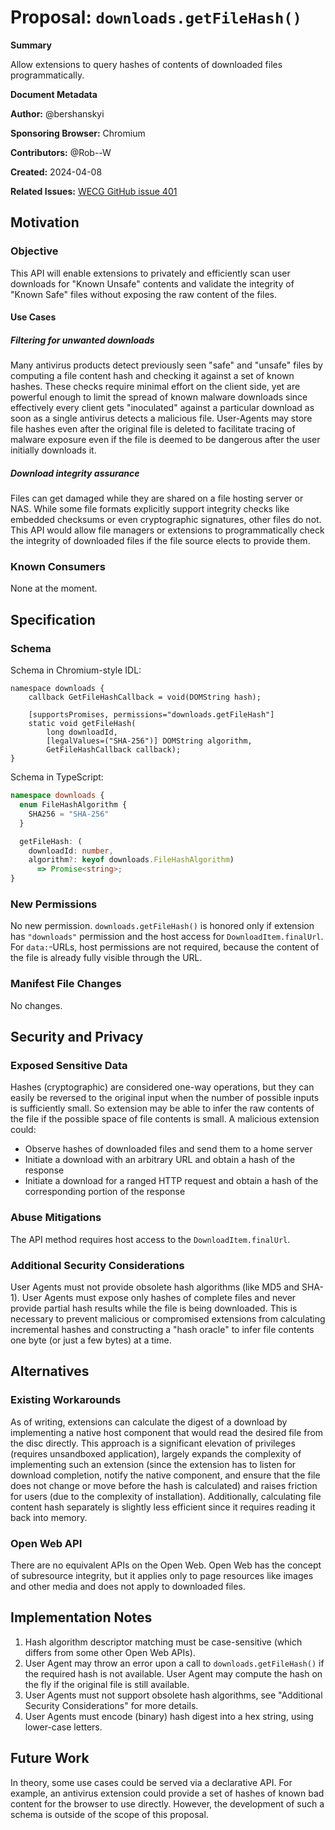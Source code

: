 # Proposal: `downloads.getFileHash()`

**Summary**

Allow extensions to query hashes of contents of downloaded files
programmatically.

**Document Metadata**

**Author:** @bershanskyi

**Sponsoring Browser:** Chromium

**Contributors:** @Rob--W

**Created:** 2024-04-08

**Related Issues:** [WECG GitHub issue 401](https://github.com/w3c/webextensions/issues/401)

## Motivation

### Objective

This API will enable extensions to privately and efficiently scan user
downloads for "Known Unsafe" contents and validate the integrity of "Known Safe"
files without exposing the raw content of the files.

#### Use Cases

##### Filtering for unwanted downloads

Many antivirus products detect previously seen "safe" and "unsafe" files by
computing a file content hash and checking it against a set of known hashes.
These checks require minimal effort on the client side, yet are powerful
enough to limit the spread of known malware downloads since effectively every
client gets "inoculated" against a particular download as soon as a single
antivirus detects a malicious file.
User-Agents may store file hashes even after the original file is deleted to
facilitate tracing of malware exposure even if the file is deemed to be
dangerous after the user initially downloads it.

##### Download integrity assurance

Files can get damaged while they are shared on a file hosting server or NAS.
While some file formats explicitly support integrity checks like embedded
checksums or even cryptographic signatures, other files do not. This API
would allow file managers or extensions to programmatically check the
integrity of downloaded files if the file source elects to provide them.

### Known Consumers

None at the moment.

## Specification

### Schema

Schema in Chromium-style IDL:
```idl
namespace downloads {
    callback GetFileHashCallback = void(DOMString hash);

    [supportsPromises, permissions="downloads.getFileHash"]
    static void getFileHash(
        long downloadId,
        [legalValues=("SHA-256")] DOMString algorithm,
        GetFileHashCallback callback);
}
```

Schema in TypeScript:
```ts
namespace downloads {
  enum FileHashAlgorithm {
    SHA256 = "SHA-256"
  }

  getFileHash: (
    downloadId: number,
    algorithm?: keyof downloads.FileHashAlgorithm)
      => Promise<string>;
}
```

### New Permissions

No new permission. `downloads.getFileHash()` is honored only if extension has
`"downloads"` permission and the host access for `DownloadItem.finalUrl`. For
`data:`-URLs, host permissions are not required, because the content of the
file is already fully visible through the URL.

### Manifest File Changes

No changes.

## Security and Privacy

### Exposed Sensitive Data

Hashes (cryptographic) are considered one-way operations, but they can easily
be reversed to the original input when the number of possible inputs is
sufficiently small. So extension may be able to infer the raw contents of the
file if the possible space of file contents is small.
A malicious extension could:
 - Observe hashes of downloaded files and send them to a home server
 - Initiate a download with an arbitrary URL and obtain a hash of the response
 - Initiate a download for a ranged HTTP request and obtain a hash of the
   corresponding portion of the response

### Abuse Mitigations

The API method requires host access to the `DownloadItem.finalUrl`.

### Additional Security Considerations

User Agents must not provide obsolete hash algorithms (like MD5 and SHA-1).
User Agents must expose only hashes of complete files and never provide
partial hash results while the file is being downloaded. This is necessary to
prevent malicious or compromised extensions from calculating incremental hashes
and constructing a "hash oracle" to infer file contents one byte (or just a few
bytes) at a time.

## Alternatives

### Existing Workarounds

As of writing, extensions can calculate the digest of a download by
implementing a native host component that would read the desired file from the
disc directly. This approach is a significant elevation of privileges (requires
unsandboxed application), largely expands the complexity of implementing such
an extension (since the extension has to listen for download completion, notify
the native component, and ensure that the file does not change or move before
the hash is calculated) and raises friction for users (due to the complexity of
installation). Additionally, calculating file content hash separately is
slightly less efficient since it requires reading it back into memory.

### Open Web API

There are no equivalent APIs on the Open Web. Open Web has the concept of
subresource integrity, but it applies only to page resources like images and
other media and does not apply to downloaded files.

## Implementation Notes

 1. Hash algorithm descriptor matching must be case-sensitive (which differs
    from some other Open Web APIs).
 2. User Agent may throw an error upon a call to `downloads.getFileHash()`
    if the required hash is not available. User Agent may compute the hash on
    the fly if the original file is still available.
 3. User Agents must not support obsolete hash algorithms, see "Additional
    Security Considerations" for more details.
 4. User Agents must encode (binary) hash digest into a hex string, using
    lower-case letters.

## Future Work

In theory, some use cases could be served via a declarative API. For example,
an antivirus extension could provide a set of hashes of known bad content for
the browser to use directly. However, the development of such a schema is
outside of the scope of this proposal.
